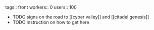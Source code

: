 tags:: front
workers:: 0
users:: 100

- TODO signs on the road to [[cyber valley]] and [[citadel genesis]]
- TODO instruction on how to get here
